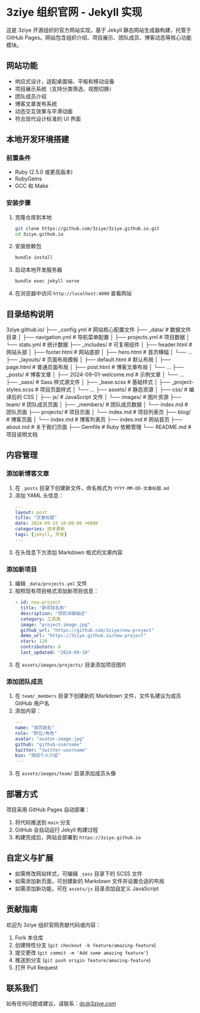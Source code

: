 # 3ziye 组织官网 - Jekyll 实现

这是 3ziye 开源组织的官方网站实现，基于 Jekyll 静态网站生成器构建，托管于 GitHub Pages。网站包含组织介绍、项目展示、团队成员、博客动态等核心功能模块。

## 网站功能

- 响应式设计，适配桌面端、平板和移动设备
- 项目展示系统（支持分类筛选、视图切换）
- 团队成员介绍
- 博客文章发布系统
- 动态交互效果与平滑动画
- 符合现代设计标准的 UI 界面

## 本地开发环境搭建

### 前置条件

- Ruby (2.5.0 或更高版本)
- RubyGems
- GCC 和 Make

### 安装步骤

1. 克隆仓库到本地
   ```bash
   git clone https://github.com/3ziye/3ziye.github.io.git
   cd 3ziye.github.io
   ```

2. 安装依赖包
   ```bash
   bundle install
   ```

3. 启动本地开发服务器
   ```bash
   bundle exec jekyll serve
   ```

4. 在浏览器中访问 `http://localhost:4000` 查看网站

## 目录结构说明
3ziye.github.io/
├── _config.yml                 # 网站核心配置文件
├── _data/                      # 数据文件目录
│   ├── navigation.yml          # 导航菜单配置
│   ├── projects.yml            # 项目数据
│   └── stats.yml               # 统计数据
├── _includes/                  # 可复用组件
│   ├── header.html             # 网站头部
│   ├── footer.html             # 网站底部
│   ├── hero.html               # 首页横幅
│   └── ...
├── _layouts/                   # 页面布局模板
│   ├── default.html            # 默认布局
│   ├── page.html               # 普通页面布局
│   ├── post.html               # 博客文章布局
│   └── ...
├── _posts/                     # 博客文章
│   ├── 2024-09-01-welcome.md   # 示例文章
│   └── ...
├── _sass/                      # Sass 样式源文件
│   ├── _base.scss              # 基础样式
│   ├── _project-styles.scss    # 项目页面样式
│   └── ...
├── assets/                     # 静态资源
│   ├── css/                    # 编译后的 CSS
│   ├── js/                     # JavaScript 文件
│   └── images/                 # 图片资源
├── team/                       # 团队成员页面
│   ├── _members/               # 团队成员数据
│   └── index.md                # 团队页面
├── projects/                   # 项目页面
│   └── index.md                # 项目列表页
├── blog/                       # 博客页面
│   └── index.md                # 博客列表页
├── index.md                    # 网站首页
├── about.md                    # 关于我们页面
├── Gemfile                     # Ruby 依赖管理
└── README.md                   # 项目说明文档

## 内容管理

### 添加新博客文章

1. 在 `_posts` 目录下创建新文件，命名格式为 `YYYY-MM-DD-文章标题.md`
2. 添加 YAML 头信息：
   ```yaml
   ---
   layout: post
   title: "文章标题"
   date: 2024-09-15 10:00:00 +0800
   categories: 技术更新
   tags: [jekyll, 开发]
   ---
   ```
3. 在头信息下方添加 Markdown 格式的文章内容

### 添加新项目

1. 编辑 `_data/projects.yml` 文件
2. 按照现有项目格式添加新项目信息：
   ```yaml
   - id: new-project
     title: "新项目名称"
     description: "项目详细描述"
     category: 工具类
     image: "project-image.jpg"
     github_url: "https://github.com/3ziye/new-project"
     demo_url: "https://3ziye.github.io/new-project"
     stars: 120
     contributors: 8
     last_updated: "2024-09-10"
   ```
3. 在 `assets/images/projects/` 目录添加项目图片

### 添加团队成员

1. 在 `team/_members` 目录下创建新的 Markdown 文件，文件名建议为成员 GitHub 用户名
2. 添加内容：
   ```yaml
   ---
   name: "成员姓名"
   role: "职位/角色"
   avatar: "avatar-image.jpg"
   github: "github-username"
   twitter: "twitter-username"
   bio: "简短个人介绍"
   ---
   ```
3. 在 `assets/images/team/` 目录添加成员头像

## 部署方式

项目采用 GitHub Pages 自动部署：

1. 将代码推送到 `main` 分支
2. GitHub 会自动运行 Jekyll 构建过程
3. 构建完成后，网站会部署到 `https://3ziye.github.io`

## 自定义与扩展

- 如需修改网站样式，可编辑 `_sass` 目录下的 SCSS 文件
- 如需添加新页面，可创建新的 Markdown 文件并设置合适的布局
- 如需添加新功能，可在 `assets/js` 目录添加自定义 JavaScript

## 贡献指南

欢迎为 3ziye 组织官网贡献代码或内容：

1. Fork 本仓库
2. 创建特性分支 (`git checkout -b feature/amazing-feature`)
3. 提交更改 (`git commit -m 'Add some amazing feature'`)
4. 推送到分支 (`git push origin feature/amazing-feature`)
5. 打开 Pull Request

## 联系我们

如有任何问题或建议，请联系：dc@3ziye.com